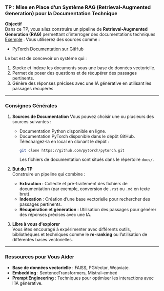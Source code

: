 
### TP : Mise en Place d’un Système RAG (Retrieval-Augmented Generation) pour la Documentation Technique

**Objectif**  
Dans ce TP, vous allez construire un pipeline de **Retrieval-Augmented Generation (RAG)** permettant d’interroger des documentations techniques [Exemple](https://python-docs.project.erios.ai/) . Vous utiliserez des sources comme :   
- [PyTorch Documentation sur GitHub](https://github.com/pytorch/pytorch/tree/main/docs)  

Le but est de concevoir un système qui :  
1. Stocke et indexe les documents sous une base de données vectorielle.  
2. Permet de poser des questions et de récupérer des passages pertinents.  
3. Génère des réponses précises avec une IA générative en utilisant les passages récupérés.

---

### Consignes Générales

1. **Sources de Documentation**
   Vous pouvez choisir une ou plusieurs des sources suivantes :  
   - Documentation Python disponible en ligne.  
   - Documentation PyTorch disponible dans le dépôt GitHub. Téléchargez-la en local en clonant le dépôt :  
     ```bash
     git clone https://github.com/pytorch/pytorch.git
     ```  
     Les fichiers de documentation sont situés dans le répertoire `docs/`.

2. **But du TP**  
   Construire un pipeline qui combine :  
   - **Extraction** : Collecte et pré-traitement des fichiers de documentation (par exemple, conversion de `.rst` ou `.md` en texte brut).  
   - **Indexation** : Création d’une base vectorielle pour rechercher des passages pertinents.  
   - **Récupération et génération** : Utilisation des passages pour générer des réponses précises avec une IA.

3. **Libre à vous d'explorer**  
   Vous êtes encouragé à expérimenter avec différents outils, bibliothèques et techniques comme le **re-ranking** ou l’utilisation de différentes bases vectorielles.

---

### Ressources pour Vous Aider

- **Base de données vectorielle** : FAISS, PGVector, Weaviate.  
- **Embedding** : SentenceTransformers, Mistral-embed  
- **Prompt Engineering** : Techniques pour optimiser les interactions avec l’IA générative.  


